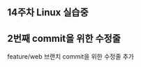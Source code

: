 14주차 Linux 실습중
-------------------------------
2번째 commit을 위한 수정줄
-------------------------------
feature/web 브랜치 commit을 위한 수정줄 추가